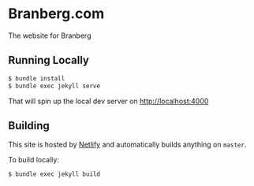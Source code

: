# Branberg.com

The website for Branberg

## Running Locally

```bash
$ bundle install
$ bundle exec jekyll serve
```

That will spin up the local dev server on [http://localhost:4000](localhost:4000)

## Building

This site is hosted by [Netlify](https://netlify.com) and automatically builds anything on `master`.

To build locally:

```bash
$ bundle exec jekyll build
```
